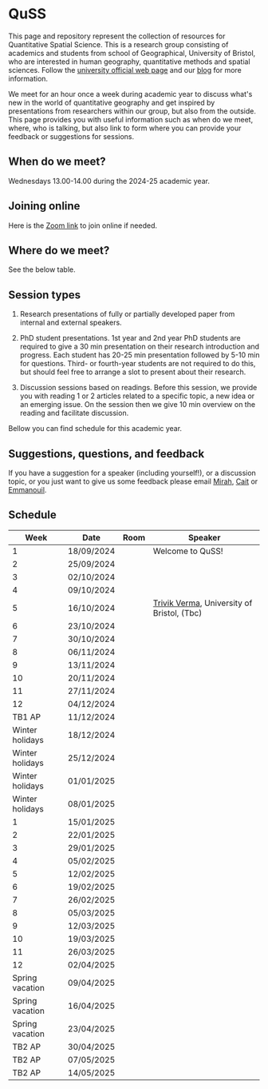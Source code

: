 # QuSS

This page and repository represent the collection of resources for Quantitative Spatial Science. This is a research group consisting of academics and students from school of Geographical, University of Bristol, who are interested in human geography, quantitative methods and spatial sciences. Follow the [university official web page](http://www.bristol.ac.uk/geography/research/quantitative-spatial-science/) and our [blog](https://quss.blogs.bristol.ac.uk/) for more information.

We meet for an hour once a week during academic year to discuss what's new in the world of quantitative geography and get inspired by presentations from researchers within our group, but also from the outside. This page provides you with useful information such as when do we meet, where, who is talking, but also link to form where you can provide your feedback or suggestions for sessions.

## When do we meet?

Wednesdays 13.00-14.00 during the 2024-25 academic year.

## Joining online

Here is the [Zoom link](https://bristol-ac-uk.zoom.us/j/98103670328?pwd=VllwYTh5WGZ2S0Y2U2l2MHNGd1BBdz09) to join online if needed.

## Where do we meet?

See the below table.

## Session types

1.  Research presentations of fully or partially developed paper from internal and external speakers.

2.  PhD student presentations. 1st year and 2nd year PhD students are required to give a 30 min presentation on their research introduction and progress. Each student has 20-25 min presentation followed by 5-10 min for questions. Third- or fourth-year students are not required to do this, but should feel free to arrange a slot to present about their research.

3.  Discussion sessions based on readings. Before this session, we provide you with reading 1 or 2 articles related to a specific topic, a new idea or an emerging issue. On the session then we give 10 min overview on the reading and facilitate discussion.

Bellow you can find schedule for this academic year.

## Suggestions, questions, and feedback

If you have a suggestion for a speaker (including yourself!), or a discussion topic, or you just want to give us some feedback please email [Mirah](mailto:jing.zhang.2021@bristol.ac.uk), [Cait](mailto:caitlin.robinson@bristol.ac.uk) or [Emmanouil](mailto:e.tranos@bristol.ac.uk).

## Schedule

| Week            | Date       | Room | Speaker          | 
|-----------------|------------|------|------------------|
| 1               | 18/09/2024 |      | Welcome to QuSS! |
| 2               | 25/09/2024 |      |                  |
| 3               | 02/10/2024 |      |                  |
| 4               | 09/10/2024 |      |                  |
| 5               | 16/10/2024 |      |[Trivik Verma](https://trivikverma.com/), University of Bristol, (Tbc)|
| 6               | 23/10/2024 |      |                  |
| 7               | 30/10/2024 |      |                  |
| 8               | 06/11/2024 |      |                  |
| 9               | 13/11/2024 |      |                  |
| 10              | 20/11/2024 |      |                  |
| 11              | 27/11/2024 |      |                  |
| 12              | 04/12/2024 |      |                  |
| TB1 AP          | 11/12/2024 |      |                  |
| Winter holidays | 18/12/2024 |      |                  |
| Winter holidays | 25/12/2024 |      |                  |
| Winter holidays | 01/01/2025 |      |                  |
| Winter holidays | 08/01/2025 |      |                  |
| 1               | 15/01/2025 |      |                  |
| 2               | 22/01/2025 |      |                  |
| 3               | 29/01/2025 |      |                  |
| 4               | 05/02/2025 |      |                  |
| 5               | 12/02/2025 |      |                  |
| 6               | 19/02/2025 |      |                  |
| 7               | 26/02/2025 |      |                  |
| 8               | 05/03/2025 |      |                  |
| 9               | 12/03/2025 |      |                  |
| 10              | 19/03/2025 |      |                  |
| 11              | 26/03/2025 |      |                  |
| 12              | 02/04/2025 |      |                  |
| Spring vacation | 09/04/2025 |      |                  |
| Spring vacation | 16/04/2025 |      |                  |
| Spring vacation | 23/04/2025 |      |                  |
| TB2 AP          | 30/04/2025 |      |                  |
| TB2 AP          | 07/05/2025 |      |                  |
| TB2 AP          | 14/05/2025 |      |                  |
